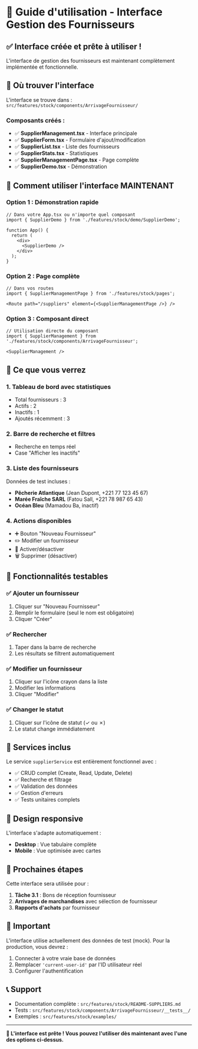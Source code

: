 # 🚀 Guide d'utilisation - Interface Gestion des Fournisseurs

## ✅ Interface créée et prête à utiliser !

L'interface de gestion des fournisseurs est maintenant complètement implémentée et fonctionnelle.

## 📍 Où trouver l'interface

L'interface se trouve dans : `src/features/stock/components/ArrivageFournisseur/`

### Composants créés :
- ✅ **SupplierManagement.tsx** - Interface principale
- ✅ **SupplierForm.tsx** - Formulaire d'ajout/modification
- ✅ **SupplierList.tsx** - Liste des fournisseurs
- ✅ **SupplierStats.tsx** - Statistiques
- ✅ **SupplierManagementPage.tsx** - Page complète
- ✅ **SupplierDemo.tsx** - Démonstration

## 🎯 Comment utiliser l'interface MAINTENANT

### Option 1 : Démonstration rapide
```tsx
// Dans votre App.tsx ou n'importe quel composant
import { SupplierDemo } from './features/stock/demo/SupplierDemo';

function App() {
  return (
    <div>
      <SupplierDemo />
    </div>
  );
}
```

### Option 2 : Page complète
```tsx
// Dans vos routes
import { SupplierManagementPage } from './features/stock/pages';

<Route path="/suppliers" element={<SupplierManagementPage />} />
```

### Option 3 : Composant direct
```tsx
// Utilisation directe du composant
import { SupplierManagement } from './features/stock/components/ArrivageFournisseur';

<SupplierManagement />
```

## 🎨 Ce que vous verrez

### 1. **Tableau de bord avec statistiques**
- Total fournisseurs : 3
- Actifs : 2  
- Inactifs : 1
- Ajoutés récemment : 3

### 2. **Barre de recherche et filtres**
- Recherche en temps réel
- Case "Afficher les inactifs"

### 3. **Liste des fournisseurs**
Données de test incluses :
- **Pêcherie Atlantique** (Jean Dupont, +221 77 123 45 67)
- **Marée Fraîche SARL** (Fatou Sall, +221 78 987 65 43)  
- **Océan Bleu** (Mamadou Ba, inactif)

### 4. **Actions disponibles**
- ➕ Bouton "Nouveau Fournisseur"
- ✏️ Modifier un fournisseur
- 🔄 Activer/désactiver
- 🗑️ Supprimer (désactiver)

## 🧪 Fonctionnalités testables

### ✅ Ajouter un fournisseur
1. Cliquer sur "Nouveau Fournisseur"
2. Remplir le formulaire (seul le nom est obligatoire)
3. Cliquer "Créer"

### ✅ Rechercher
1. Taper dans la barre de recherche
2. Les résultats se filtrent automatiquement

### ✅ Modifier un fournisseur
1. Cliquer sur l'icône crayon dans la liste
2. Modifier les informations
3. Cliquer "Modifier"

### ✅ Changer le statut
1. Cliquer sur l'icône de statut (✓ ou ✗)
2. Le statut change immédiatement

## 🔧 Services inclus

Le service `supplierService` est entièrement fonctionnel avec :
- ✅ CRUD complet (Create, Read, Update, Delete)
- ✅ Recherche et filtrage
- ✅ Validation des données
- ✅ Gestion d'erreurs
- ✅ Tests unitaires complets

## 📱 Design responsive

L'interface s'adapte automatiquement :
- **Desktop** : Vue tabulaire complète
- **Mobile** : Vue optimisée avec cartes

## 🎯 Prochaines étapes

Cette interface sera utilisée pour :
1. **Tâche 3.1** : Bons de réception fournisseur
2. **Arrivages de marchandises** avec sélection de fournisseur
3. **Rapports d'achats** par fournisseur

## 🚨 Important

L'interface utilise actuellement des données de test (mock). Pour la production, vous devrez :
1. Connecter à votre vraie base de données
2. Remplacer `'current-user-id'` par l'ID utilisateur réel
3. Configurer l'authentification

## 📞 Support

- Documentation complète : `src/features/stock/README-SUPPLIERS.md`
- Tests : `src/features/stock/components/ArrivageFournisseur/__tests__/`
- Exemples : `src/features/stock/examples/`

---

**🎉 L'interface est prête ! Vous pouvez l'utiliser dès maintenant avec l'une des options ci-dessus.**